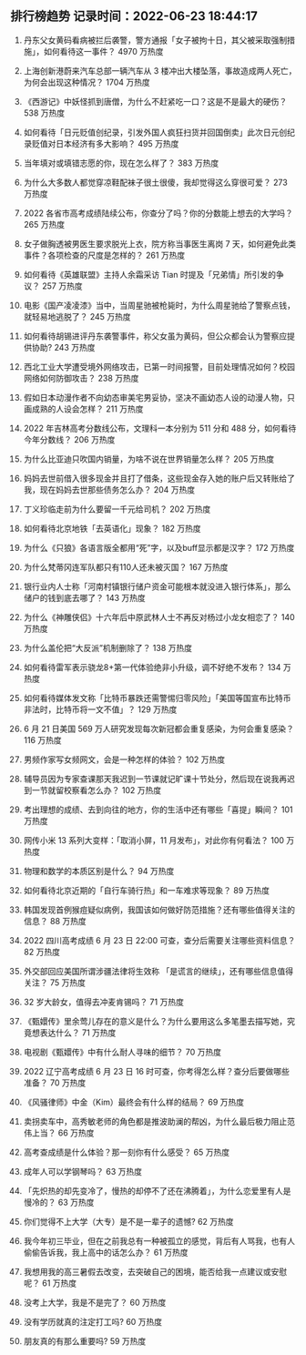 
## 排行榜趋势 记录时间：2022-06-23 18:44:17
  
  1. 丹东父女黄码看病被拦后袭警，警方通报「女子被拘十日，其父被采取强制措施」，如何看待这一事件？ 4970 万热度
    
  2. 上海创新港蔚来汽车总部一辆汽车从 3 楼冲出大楼坠落，事故造成两人死亡，为何会出现这种情况？ 1704 万热度
    
  3. 《西游记》中妖怪抓到唐僧，为什么不赶紧吃一口？这是不是最大的硬伤？ 538 万热度
    
  4. 如何看待「日元贬值创纪录，引发外国人疯狂扫货并回国倒卖」此次日元创纪录贬值对日本经济有多大影响？ 495 万热度
    
  5. 当年填对或填错志愿的你，现在怎么样了？ 383 万热度
    
  6. 为什么大多数人都觉穿凉鞋配袜子很土很傻，我却觉得这么穿很可爱？ 273 万热度
    
  7. 2022 各省市高考成绩陆续公布，你查分了吗？你的分数能上想去的大学吗？ 265 万热度
    
  8. 女子做胸透被男医生要求脱光上衣，院方称当事医生离岗 7 天，如何避免此类事件？各项检查的尺度是怎样的？ 261 万热度
    
  9. 如何看待《英雄联盟》主持人余霜采访 Tian 时提及「兄弟情」所引发的争议？ 257 万热度
    
  10. 电影《国产凌凌漆》当中，当周星驰被枪毙时，为什么周星驰给了警察点钱，就轻易地逃脱了？ 245 万热度
    
  11. 如何看待胡锡进评丹东袭警事件，称父女虽为黄码，但公众都会认为警察应提供协助? 243 万热度
    
  12. 西北工业大学遭受境外网络攻击，已第一时间报警，目前处理情况如何？校园网络如何防御攻击？ 238 万热度
    
  13. 假如日本动漫作者不向幼态审美宅男妥协，坚决不画幼态人设的动漫人物，只画成熟的人设会怎样？ 211 万热度
    
  14. 2022 年吉林高考分数线公布，文理科一本分别为 511 分和 488 分，如何看待今年分数线？ 206 万热度
    
  15. 为什么比亚迪只吹国内销量，为啥不说在世界销量怎么样？ 205 万热度
    
  16. 妈妈去世前借入很多现金并且打了借条，这些现金存入她的账户后又转账给了我，现在妈妈去世那些债务怎么办？ 204 万热度
    
  17. 丁义珍临走前为什么要留一千元给司机？ 202 万热度
    
  18. 如何看待北京地铁「去英语化」现象？ 182 万热度
    
  19. 为什么《只狼》各语言版全都用“死”字，以及buff显示都是汉字？ 172 万热度
    
  20. 为什么梵蒂冈连军队都只有110人还未被灭国？ 167 万热度
    
  21. 银行业内人士称「河南村镇银行储户资金可能根本就没进入银行体系」，那么储户的钱到底去哪了？ 143 万热度
    
  22. 为什么《神雕侠侣》十六年后中原武林人士不再反对杨过小龙女相恋了？ 140 万热度
    
  23. 为什么盖伦把“大反派”机制删除了？ 138 万热度
    
  24. 如何看待雷军表示骁龙8+第一代体验绝非小升级，调不好绝不发布？ 134 万热度
    
  25. 如何看待媒体发文称「比特币暴跌还需警惕归零风险」「美国等国宣布比特币非法时，比特币将一文不值」？ 129 万热度
    
  26. 6 月 21 日美国 569 万人研究发现每次新冠都会重复感染，为何会重复感染？ 116 万热度
    
  27. 男频作家写女频网文，会是一种怎样的体验？ 102 万热度
    
  28. 辅导员因为专家查课那天我迟到一节课就记旷课十节处分，然后现在说我再迟到一节就留校察看怎么办？ 102 万热度
    
  29. 考出理想的成绩、去到向往的地方，你的生活中还有哪些「喜提」瞬间？ 101 万热度
    
  30. 网传小米 13 系列大变样：「取消小屏，11 月发布」，对此你有何看法？ 100 万热度
    
  31. 物理和数学的本质区别是什么？ 94 万热度
    
  32. 如何看待北京近期的「自行车骑行热」和一车难求等现象？ 89 万热度
    
  33. 韩国发现首例猴痘疑似病例，我国该如何做好防范措施？还有哪些值得关注的信息？ 88 万热度
    
  34. 2022 四川高考成绩 6 月 23 日 22:00 可查，查分后需要关注哪些资料信息？ 82 万热度
    
  35. 外交部回应美国所谓涉疆法律将生效称 「是谎言的继续」，还有哪些信息值得关注？ 75 万热度
    
  36. 32 岁大龄女，值得去冲麦肯锡吗？ 71 万热度
    
  37. 《甄嬛传》里余莺儿存在的意义是什么？为什么要用这么多笔墨去描写她，究竟想表达什么？ 71 万热度
    
  38. 电视剧《甄嬛传》中有什么耐人寻味的细节？ 70 万热度
    
  39. 2022 辽宁高考成绩 6 月 23 日 16 时可查，你考得怎么样？查分后要做哪些准备？ 70 万热度
    
  40. 《风骚律师》中金（Kim）最终会有什么样的结局？ 69 万热度
    
  41. 卖拐卖车中，高秀敏老师的角色都是推波助澜的帮凶，为什么最后极力阻止范伟上当？ 66 万热度
    
  42. 高考查成绩是什么体验？那一刻你有什么感受？ 65 万热度
    
  43. 成年人可以学钢琴吗？ 63 万热度
    
  44. 「先炽热的却先变冷了，慢热的却停不了还在沸腾着」，为什么恋爱里有人是慢冷的？ 63 万热度
    
  45. 你们觉得不上大学（大专）是不是一辈子的遗憾? 62 万热度
    
  46. 我今年初三毕业，但在之前我总有一种被孤立的感觉，背后有人骂我，也有人偷偷告诉我，我上高中的话怎么办？ 61 万热度
    
  47. 我想用我的高三暑假去改变，去突破自己的困境，能否给我一点建议或安慰呢？ 61 万热度
    
  48. 没考上大学，我是不是完了？ 60 万热度
    
  49. 没有学历就真的注定打工吗? 60 万热度
    
  50. 朋友真的有那么重要吗? 59 万热度
    